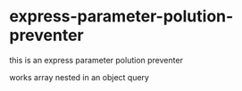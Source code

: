 # express-parameter-polution-preventer

this is an express parameter polution preventer

works array nested in an object query
